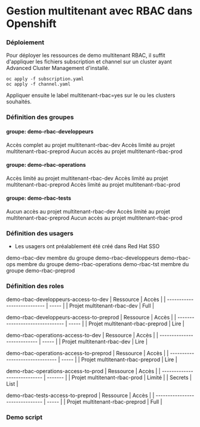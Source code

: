 # Gestion multitenant avec RBAC dans Openshift


### Déploiement 

Pour déployer les ressources de demo multitenant RBAC, il suffit d'appliquer les fichiers subscription et channel sur un cluster ayant Advanced Cluster Management d'installé. 

``` 
oc apply -f subscription.yaml
oc apply -f channel.yaml
```

Appliquer ensuite le label multitenant-rbac=yes sur le ou les clusters souhaités. 

### Définition des groupes

#### groupe: demo-rbac-developpeurs

Accès complet au projet multitenant-rbac-dev
Accès limité au projet multitenant-rbac-preprod
Aucun accès au projet multitenant-rbac-prod

#### groupe: demo-rbac-operations

Accès limité au projet multitenant-rbac-dev
Accès limité au projet multitenant-rbac-preprod
Accès limité au projet multitenant-rbac-prod

#### groupe: demo-rbac-tests

Aucun accès au projet multitenant-rbac-dev
Accès limité au projet multitenant-rbac-preprod
Aucun accès au projet multitenant-rbac-prod

### Définition des usagers

* Les usagers ont préalablement été créé dans Red Hat SSO 

demo-rbac-dev membre du groupe demo-rbac-developpeurs
demo-rbac-ops membre du groupe demo-rbac-operations
demo-rbac-tst membre du groupe demo-rbac-preprod

### Définition des roles 

demo-rbac-developpeurs-access-to-dev
| Ressource                   | Accès |
| --------------------------- | ----- |
| Projet multitenant-rbac-dev | Full  |

demo-rbac-developpeurs-access-to-preprod
| Ressource                       | Accès |
| ------------------------------- | ----- |
| Projet multitenant-rbac-preprod | Lire  |

demo-rbac-operations-access-to-dev
| Ressource                   | Accès |
| --------------------------- | ----- |
| Projet multitenant-rbac-dev | Lire  |

demo-rbac-operations-access-to-preprod
| Ressource                       | Accès |
| ------------------------------- | ----- |
| Projet multitenant-rbac-preprod | Lire  |

demo-rbac-operations-access-to-prod
| Ressource                    | Accès   |
| ---------------------------- | ------- |
| Projet multitenant-rbac-prod | Limité  |
| Secrets                      | List    |

demo-rbac-tests-access-to-preprod
| Ressource                       | Accès |
| ------------------------------- | ----- |
| Projet multitenant-rbac-preprod | Full  |

### Demo script

